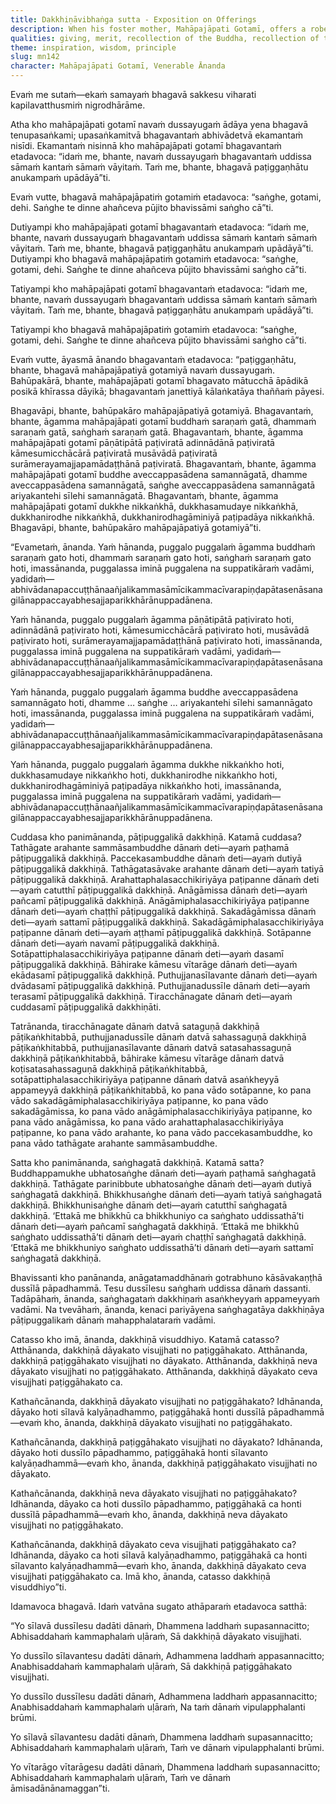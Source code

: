 ```yaml
---
title: Dakkhiṇāvibhaṅga sutta - Exposition on Offerings
description: When his foster mother, Mahāpajāpati Gotamī, offers a robe to the Buddha, he encourages her to offer it to the Saṅgha instead. He then classifies offerings directed to individuals, contrasts them with those directed to the Saṅgha, and explains four kinds of offering purification.
qualities: giving, merit, recollection of the Buddha, recollection of the Sangha, ethical conduct, wholesome, unwholesome, unprincipled
theme: inspiration, wisdom, principle
slug: mn142
character: Mahāpajāpati Gotamī, Venerable Ānanda
---
```


Evaṁ me sutaṁ—ekaṁ samayaṁ bhagavā sakkesu viharati kapilavatthusmiṁ nigrodhārāme.

Atha kho mahāpajāpati gotamī navaṁ dussayugaṁ ādāya yena bhagavā tenupasaṅkami; upasaṅkamitvā bhagavantaṁ abhivādetvā ekamantaṁ nisīdi. Ekamantaṁ nisinnā kho mahāpajāpati gotamī bhagavantaṁ etadavoca: “idaṁ me, bhante, navaṁ dussayugaṁ bhagavantaṁ uddissa sāmaṁ kantaṁ sāmaṁ vāyitaṁ. Taṁ me, bhante, bhagavā paṭiggaṇhātu anukampaṁ upādāyā”ti.

Evaṁ vutte, bhagavā mahāpajāpatiṁ gotamiṁ etadavoca: “saṅghe, gotami, dehi. Saṅghe te dinne ahañceva pūjito bhavissāmi saṅgho cā”ti.

Dutiyampi kho mahāpajāpati gotamī bhagavantaṁ etadavoca: “idaṁ me, bhante, navaṁ dussayugaṁ bhagavantaṁ uddissa sāmaṁ kantaṁ sāmaṁ vāyitaṁ. Taṁ me, bhante, bhagavā paṭiggaṇhātu anukampaṁ upādāyā”ti. Dutiyampi kho bhagavā mahāpajāpatiṁ gotamiṁ etadavoca: “saṅghe, gotami, dehi. Saṅghe te dinne ahañceva pūjito bhavissāmi saṅgho cā”ti.

Tatiyampi kho mahāpajāpati gotamī bhagavantaṁ etadavoca: “idaṁ me, bhante, navaṁ dussayugaṁ bhagavantaṁ uddissa sāmaṁ kantaṁ sāmaṁ vāyitaṁ. Taṁ me, bhante, bhagavā paṭiggaṇhātu anukampaṁ upādāyā”ti.

Tatiyampi kho bhagavā mahāpajāpatiṁ gotamiṁ etadavoca: “saṅghe, gotami, dehi. Saṅghe te dinne ahañceva pūjito bhavissāmi saṅgho cā”ti.

Evaṁ vutte, āyasmā ānando bhagavantaṁ etadavoca: “paṭiggaṇhātu, bhante, bhagavā mahāpajāpatiyā gotamiyā navaṁ dussayugaṁ. Bahūpakārā, bhante, mahāpajāpati gotamī bhagavato mātucchā āpādikā posikā khīrassa dāyikā; bhagavantaṁ janettiyā kālaṅkatāya thaññaṁ pāyesi.

Bhagavāpi, bhante, bahūpakāro mahāpajāpatiyā gotamiyā. Bhagavantaṁ, bhante, āgamma mahāpajāpati gotamī buddhaṁ saraṇaṁ gatā, dhammaṁ saraṇaṁ gatā, saṅghaṁ saraṇaṁ gatā. Bhagavantaṁ, bhante, āgamma mahāpajāpati gotamī pāṇātipātā paṭiviratā adinnādānā paṭiviratā kāmesumicchācārā paṭiviratā musāvādā paṭiviratā surāmerayamajjapamādaṭṭhānā paṭiviratā. Bhagavantaṁ, bhante, āgamma mahāpajāpati gotamī buddhe aveccappasādena samannāgatā, dhamme aveccappasādena samannāgatā, saṅghe aveccappasādena samannāgatā ariyakantehi sīlehi samannāgatā. Bhagavantaṁ, bhante, āgamma mahāpajāpati gotamī dukkhe nikkaṅkhā, dukkhasamudaye nikkaṅkhā, dukkhanirodhe nikkaṅkhā, dukkhanirodhagāminiyā paṭipadāya nikkaṅkhā. Bhagavāpi, bhante, bahūpakāro mahāpajāpatiyā gotamiyā”ti.

“Evametaṁ, ānanda. Yaṁ hānanda, puggalo puggalaṁ āgamma buddhaṁ saraṇaṁ gato hoti, dhammaṁ saraṇaṁ gato hoti, saṅghaṁ saraṇaṁ gato hoti, imassānanda, puggalassa iminā puggalena na suppatikāraṁ vadāmi, yadidaṁ—abhivādanapaccuṭṭhānaañjalikammasāmīcikammacīvarapiṇḍapātasenāsanagilānappaccayabhesajjaparikkhārānuppadānena.

Yaṁ hānanda, puggalo puggalaṁ āgamma pāṇātipātā paṭivirato hoti, adinnādānā paṭivirato hoti, kāmesumicchācārā paṭivirato hoti, musāvādā paṭivirato hoti, surāmerayamajjapamādaṭṭhānā paṭivirato hoti, imassānanda, puggalassa iminā puggalena na suppatikāraṁ vadāmi, yadidaṁ—abhivādanapaccuṭṭhānaañjalikammasāmīcikammacīvarapiṇḍapātasenāsanagilānappaccayabhesajjaparikkhārānuppadānena.

Yaṁ hānanda, puggalo puggalaṁ āgamma buddhe aveccappasādena samannāgato hoti, dhamme … saṅghe … ariyakantehi sīlehi samannāgato hoti, imassānanda, puggalassa iminā puggalena na suppatikāraṁ vadāmi, yadidaṁ—abhivādanapaccuṭṭhānaañjalikammasāmīcikammacīvarapiṇḍapātasenāsanagilānappaccayabhesajjaparikkhārānuppadānena.

Yaṁ hānanda, puggalo puggalaṁ āgamma dukkhe nikkaṅkho hoti, dukkhasamudaye nikkaṅkho hoti, dukkhanirodhe nikkaṅkho hoti, dukkhanirodhagāminiyā paṭipadāya nikkaṅkho hoti, imassānanda, puggalassa iminā puggalena na suppatikāraṁ vadāmi, yadidaṁ—abhivādanapaccuṭṭhānaañjalikammasāmīcikammacīvarapiṇḍapātasenāsanagilānappaccayabhesajjaparikkhārānuppadānena.

Cuddasa kho panimānanda, pāṭipuggalikā dakkhiṇā. Katamā cuddasa? Tathāgate arahante sammāsambuddhe dānaṁ deti—ayaṁ paṭhamā pāṭipuggalikā dakkhiṇā. Paccekasambuddhe dānaṁ deti—ayaṁ dutiyā pāṭipuggalikā dakkhiṇā. Tathāgatasāvake arahante dānaṁ deti—ayaṁ tatiyā pāṭipuggalikā dakkhiṇā. Arahattaphalasacchikiriyāya paṭipanne dānaṁ deti—ayaṁ catutthī pāṭipuggalikā dakkhiṇā. Anāgāmissa dānaṁ deti—ayaṁ pañcamī pāṭipuggalikā dakkhiṇā. Anāgāmiphalasacchikiriyāya paṭipanne dānaṁ deti—ayaṁ chaṭṭhī pāṭipuggalikā dakkhiṇā. Sakadāgāmissa dānaṁ deti—ayaṁ sattamī pāṭipuggalikā dakkhiṇā. Sakadāgāmiphalasacchikiriyāya paṭipanne dānaṁ deti—ayaṁ aṭṭhamī pāṭipuggalikā dakkhiṇā. Sotāpanne dānaṁ deti—ayaṁ navamī pāṭipuggalikā dakkhiṇā. Sotāpattiphalasacchikiriyāya paṭipanne dānaṁ deti—ayaṁ dasamī pāṭipuggalikā dakkhiṇā. Bāhirake kāmesu vītarāge dānaṁ deti—ayaṁ ekādasamī pāṭipuggalikā dakkhiṇā. Puthujjanasīlavante dānaṁ deti—ayaṁ dvādasamī pāṭipuggalikā dakkhiṇā. Puthujjanadussīle dānaṁ deti—ayaṁ terasamī pāṭipuggalikā dakkhiṇā. Tiracchānagate dānaṁ deti—ayaṁ cuddasamī pāṭipuggalikā dakkhiṇāti.

Tatrānanda, tiracchānagate dānaṁ datvā sataguṇā dakkhiṇā pāṭikaṅkhitabbā, puthujjanadussīle dānaṁ datvā sahassaguṇā dakkhiṇā pāṭikaṅkhitabbā, puthujjanasīlavante dānaṁ datvā satasahassaguṇā dakkhiṇā pāṭikaṅkhitabbā, bāhirake kāmesu vītarāge dānaṁ datvā koṭisatasahassaguṇā dakkhiṇā pāṭikaṅkhitabbā, sotāpattiphalasacchikiriyāya paṭipanne dānaṁ datvā asaṅkheyyā appameyyā dakkhiṇā pāṭikaṅkhitabbā, ko pana vādo sotāpanne, ko pana vādo sakadāgāmiphalasacchikiriyāya paṭipanne, ko pana vādo sakadāgāmissa, ko pana vādo anāgāmiphalasacchikiriyāya paṭipanne, ko pana vādo anāgāmissa, ko pana vādo arahattaphalasacchikiriyāya paṭipanne, ko pana vādo arahante, ko pana vādo paccekasambuddhe, ko pana vādo tathāgate arahante sammāsambuddhe.

Satta kho panimānanda, saṅghagatā dakkhiṇā. Katamā satta? Buddhappamukhe ubhatosaṅghe dānaṁ deti—ayaṁ paṭhamā saṅghagatā dakkhiṇā. Tathāgate parinibbute ubhatosaṅghe dānaṁ deti—ayaṁ dutiyā saṅghagatā dakkhiṇā. Bhikkhusaṅghe dānaṁ deti—ayaṁ tatiyā saṅghagatā dakkhiṇā. Bhikkhunisaṅghe dānaṁ deti—ayaṁ catutthī saṅghagatā dakkhiṇā. ‘Ettakā me bhikkhū ca bhikkhuniyo ca saṅghato uddissathā’ti dānaṁ deti—ayaṁ pañcamī saṅghagatā dakkhiṇā. ‘Ettakā me bhikkhū saṅghato uddissathā’ti dānaṁ deti—ayaṁ chaṭṭhī saṅghagatā dakkhiṇā. ‘Ettakā me bhikkhuniyo saṅghato uddissathā’ti dānaṁ deti—ayaṁ sattamī saṅghagatā dakkhiṇā.

Bhavissanti kho panānanda, anāgatamaddhānaṁ gotrabhuno kāsāvakaṇṭhā dussīlā pāpadhammā. Tesu dussīlesu saṅghaṁ uddissa dānaṁ dassanti. Tadāpāhaṁ, ānanda, saṅghagataṁ dakkhiṇaṁ asaṅkheyyaṁ appameyyaṁ vadāmi. Na tvevāhaṁ, ānanda, kenaci pariyāyena saṅghagatāya dakkhiṇāya pāṭipuggalikaṁ dānaṁ mahapphalataraṁ vadāmi.

Catasso kho imā, ānanda, dakkhiṇā visuddhiyo. Katamā catasso? Atthānanda, dakkhiṇā dāyakato visujjhati no paṭiggāhakato. Atthānanda, dakkhiṇā paṭiggāhakato visujjhati no dāyakato. Atthānanda, dakkhiṇā neva dāyakato visujjhati no paṭiggāhakato. Atthānanda, dakkhiṇā dāyakato ceva visujjhati paṭiggāhakato ca.

Kathañcānanda, dakkhiṇā dāyakato visujjhati no paṭiggāhakato? Idhānanda, dāyako hoti sīlavā kalyāṇadhammo, paṭiggāhakā honti dussīlā pāpadhammā—evaṁ kho, ānanda, dakkhiṇā dāyakato visujjhati no paṭiggāhakato.

Kathañcānanda, dakkhiṇā paṭiggāhakato visujjhati no dāyakato? Idhānanda, dāyako hoti dussīlo pāpadhammo, paṭiggāhakā honti sīlavanto kalyāṇadhammā—evaṁ kho, ānanda, dakkhiṇā paṭiggāhakato visujjhati no dāyakato.

Kathañcānanda, dakkhiṇā neva dāyakato visujjhati no paṭiggāhakato? Idhānanda, dāyako ca hoti dussīlo pāpadhammo, paṭiggāhakā ca honti dussīlā pāpadhammā—evaṁ kho, ānanda, dakkhiṇā neva dāyakato visujjhati no paṭiggāhakato.

Kathañcānanda, dakkhiṇā dāyakato ceva visujjhati paṭiggāhakato ca? Idhānanda, dāyako ca hoti sīlavā kalyāṇadhammo, paṭiggāhakā ca honti sīlavanto kalyāṇadhammā—evaṁ kho, ānanda, dakkhiṇā dāyakato ceva visujjhati paṭiggāhakato ca. Imā kho, ānanda, catasso dakkhiṇā visuddhiyo”ti.

Idamavoca bhagavā. Idaṁ vatvāna sugato athāparaṁ etadavoca satthā:

“Yo sīlavā dussīlesu dadāti dānaṁ,
Dhammena laddhaṁ supasannacitto;
Abhisaddahaṁ kammaphalaṁ uḷāraṁ,
Sā dakkhiṇā dāyakato visujjhati.

Yo dussīlo sīlavantesu dadāti dānaṁ,
Adhammena laddhaṁ appasannacitto;
Anabhisaddahaṁ kammaphalaṁ uḷāraṁ,
Sā dakkhiṇā paṭiggāhakato visujjhati.

Yo dussīlo dussīlesu dadāti dānaṁ,
Adhammena laddhaṁ appasannacitto;
Anabhisaddahaṁ kammaphalaṁ uḷāraṁ,
Na taṁ dānaṁ vipulapphalanti brūmi.

Yo sīlavā sīlavantesu dadāti dānaṁ,
Dhammena laddhaṁ supasannacitto;
Abhisaddahaṁ kammaphalaṁ uḷāraṁ,
Taṁ ve dānaṁ vipulapphalanti brūmi.

Yo vītarāgo vītarāgesu dadāti dānaṁ,
Dhammena laddhaṁ supasannacitto;
Abhisaddahaṁ kammaphalaṁ uḷāraṁ,
Taṁ ve dānaṁ āmisadānānamaggan”ti.
